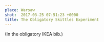 ```yaml
---
place: Warsaw
shot:  2017-03-25 07:51:23 +0000
title: The Obligatory Skittles Experiment
---
```


(In the obligatory IKEA bib.)

